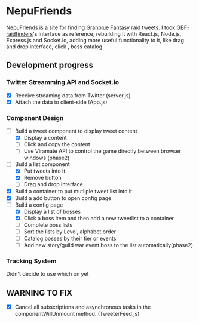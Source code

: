 # NepuFriends
NepuFriends is a site for finding [Granblue Fantasy](http://granbluefantasy.jp/) raid tweets. I took [GBF-raidfinders](https://github.com/walfie/gbf-raidfinder)'s interface as reference, rebuilding it with React.js, Node.js, Express.js and Socket.io, adding more useful functionality to it, like drag and drop interface, click , boss catalog



## Development progress

### Twitter Streamming API and Socket.io
- [x] Receive streaming data from Twitter (server.js)
- [x] Attach the data to client-side (App.js)

### Component Design
- [ ] Build a tweet component to display tweet content
  - [x] Display a content
  - [ ] Click and copy the content
  - [ ] Use Viramate API to control the game directly between browser windows (phase2)
- [ ] Build a list component
  - [x] Put tweets into it
  - [x] Remove button
  - [ ] Drag and drop interface
- [x] Build a container to put mutliple tweet list into it
- [x] Build a add button to open config page
- [ ] Build a config page
  - [x] Display a list of bosses
  - [x] Click a boss item and then add a new tweetlist to a container
  - [ ] Complete boss lists
  - [ ] Sort the lists by Level, alphabet order
  - [ ] Catalog bosses by their tier or events
  - [ ] Add new story/guild war event boss to the list automatically(phase2)

### Tracking System
Didn't decide to use which on yet


## WARNING TO FIX
- [x] Cancel all subscriptions and asynchronous tasks in the componentWillUnmount method. (TweeterFeed.js)
